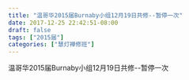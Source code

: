```yaml
---
title: "温哥华2015届Burnaby小组12月19日共修--暂停一次"
date: 2017-12-25 22:42:51-08:00
draft: false
tags: ["2015届"]
categories: ["慧灯禅修班"]
---
```

温哥华2015届Burnaby小组12月19日共修--暂停一次
